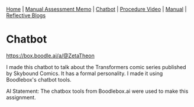 [Home](index.md) | [Manual Assessment Memo](manual_assessment_memo.md) | [Chatbot](chatbot.md) | [Procedure Video](procedure_video.md) | [Manual](manual.md) | [Reflective Blogs](reflective_blogs.md)


# Chatbot

<https://box.boodle.ai/a/@ZetaTheon>

I made this chatbot to talk about the Transformers comic series published by Skybound Comics. It has a formal personality. I made it using Boodlebox's chatbot tools.

AI Statement: The chatbox tools from Boodlebox.ai were used to make this assignment.
